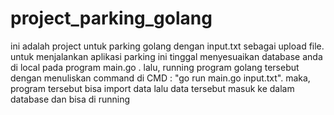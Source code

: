 ﻿# project_parking_golang

ini adalah project untuk parking golang dengan input.txt sebagai upload file. untuk menjalankan aplikasi parking ini tinggal menyesuaikan database anda di local pada program main.go . lalu, running program golang tersebut dengan menuliskan command di CMD : "go run main.go input.txt". maka, program tersebut bisa import data lalu data tersebut masuk ke dalam database dan bisa di running 
